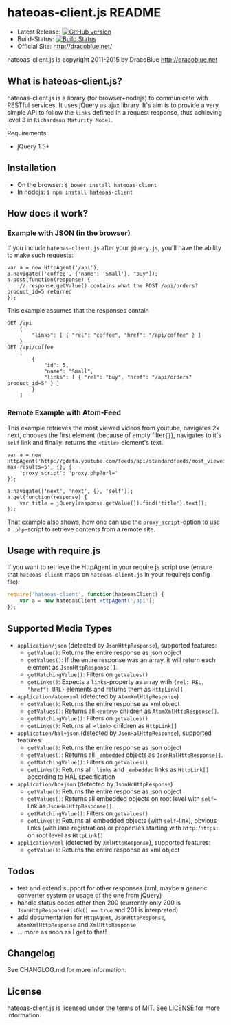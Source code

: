 hateoas-client.js README
=======================

* Latest Release: [![GitHub version](https://badge.fury.io/gh/DracoBlue%2Fhateoas-client-js.png)](https://github.com/DracoBlue/hateoas-client-js/releases)
* Build-Status: [![Build Status](https://travis-ci.org/DracoBlue/hateoas-client-js.png?branch=master)](https://travis-ci.org/DracoBlue/hateoas-client-js)
* Official Site: <http://dracoblue.net/>

hateoas-client.js is copyright 2011-2015 by DracoBlue <http://dracoblue.net>

What is hateoas-client.js?
-----------------------

hateoas-client.js is a library (for browser+nodejs) to communicate with RESTful services. It uses
jQuery as ajax library. It's aim is to provide a very simple API to follow
the `links` defined in a request response, thus achieving
level 3 in `Richardson Maturity Model`.

Requirements:

* jQuery 1.5+

Installation
------------

* On the browser: `$ bower install hateoas-client`
* In nodejs: `$ npm install hateoas-client`

How does it work?
-----------------

### Example with JSON (in the browser)

If you include `hateoas-client.js` after your `jQuery.js`, you'll have the ability
to make such requests:

    var a = new HttpAgent('/api');
    a.navigate(['coffee', {'name': 'Small'}, "buy"]);
    a.post(function(response) {
        // response.getValue() contains what the POST /api/orders?product_id=5 returned
    });

This example assumes that the responses contain

    GET /api
        {
            "links": [ { "rel": "coffee", "href": "/api/coffee" } ]
        }
    GET /api/coffee
        [
            {
                "id": 5,
                "name": "Small",
                "links": [ { "rel": "buy", "href": "/api/orders?product_id=5" } ]
            }
        ]

### Remote Example with Atom-Feed

This example retrieves the most viewed videos from youtube, navigates 2x next, chooses the
first element (because of empty filter`{}`), navigates to it's `self` link and finally:
returns the `<title>` element's text.

    var a = new HttpAgent('http://gdata.youtube.com/feeds/api/standardfeeds/most_viewed?max-results=5', {}, {
        'proxy_script': 'proxy.php?url='
    });

    a.navigate(['next', 'next', {}, 'self']);
    a.get(function(response) {
        var title = jQuery(response.getValue()).find('title').text();
    });            

That example also shows, how one can use the `proxy_script`-option to use a
`.php`-script to retrieve contents from a remote site.

Usage with require.js
---------------------

If you want to retrieve the HttpAgent in your require.js script use (ensure that `hateoas-client` maps on `hateoas-client.js`
in your requirejs config file):

``` javascript
require('hateoas-client', function(hateoasClient) {
    var a = new hateoasClient.HttpAgent('/api');
});
```

Supported Media Types
---------------------

* `application/json` (detected by `JsonHttpResponse`), supported features:
	- `getValue()`: Returns the entire response as json object
	- `getValues()`: If the entire response was an array, it will return each element as `JsonHttpResponse[]`.
	- `getMatchingValue()`: Filters on `getValues()`
	- `getLinks()`: Expects a `links`-property as array with `{rel: REL, "href": URL}` elements and returns them as `HttpLink[]`
* `application/atom+xml` (detected by `AtomXmlHttpResponse`)
	- `getValue()`: Returns the entire response as xml object
	- `getValues()`: Returns all `<entry>` children as `AtomXmlHttpResponse[]`.
	- `getMatchingValue()`: Filters on `getValues()`
	- `getLinks()`: Returns all `<link>` children as `HttpLink[]`
* `application/hal+json` (detected by `JsonHalHttpResponse`), supported features:
	- `getValue()`: Returns the entire response as json object
	- `getValues()`: Returns all `_embedded` objects as `JsonHalHttpResponse[]`.
	- `getMatchingValue()`: Filters on `getValues()`
	- `getLinks()`: Returns all `_links` and `_embedded` links as `HttpLink[]` according to HAL specification
* `application/hc+json` (detected by `JsonHcHttpResponse`)
	- `getValue()`: Returns the entire response as json object
	- `getValues()`: Returns all embedded objects on root level with `self`-link as `JsonHalHttpResponse[]`.
	- `getMatchingValue()`: Filters on `getValues()`
	- `getLinks()`: Returns all embedded objects (with `self`-link), obvious links (with iana registration) or properties starting with `http:`/`https:` on root level as `HttpLink[]`
* `application/xml` (detected by `XmlHttpResponse`), supported features:
	- `getValue()`: Returns the entire response as xml object

Todos
-----

* test and extend support for other responses (xml, maybe a generic converter system or usage of the one from jQuery)
* handle status codes other then 200 (currently only 200 is `JsonHttpResponse#isOk() == true` and 201 is interpreted)
* add documentation for `HttpAgent`, `JsonHttpResponse`, `AtomXmlHttpResponse` and `XmlHttpResponse`
* ... more as soon as I get to that!

Changelog
---------

See CHANGLOG.md for more information.

License
--------

hateoas-client.js is licensed under the terms of MIT. See LICENSE for more information.
